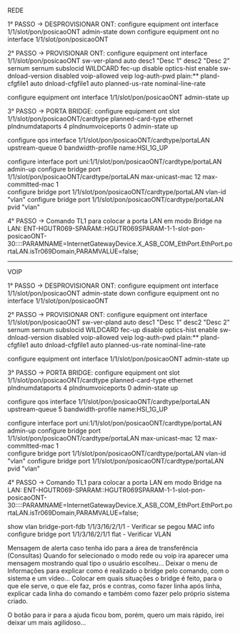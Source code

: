 REDE

1° PASSO -> DESPROVISIONAR ONT:
configure equipment ont interface 1/1/slot/pon/posicaoONT admin-state down
configure equipment ont no interface 1/1/slot/pon/posicaoONT

2° PASSO -> PROVISIONAR ONT:
configure equipment ont interface 1/1/slot/pon/posicaoONT sw-ver-pland auto desc1 "Desc 1" desc2 "Desc 2" sernum sernum subslocid WILDCARD fec-up disable optics-hist enable sw-dnload-version disabled voip-allowed veip log-auth-pwd plain:** pland-cfgfile1 auto dnload-cfgfile1 auto planned-us-rate nominal-line-rate

configure equipment ont interface 1/1/slot/pon/posicaoONT admin-state up

3° PASSO -> PORTA BRIDGE:
configure equipment ont slot 1/1/slot/pon/posicaoONT/cardtype planned-card-type ethernet plndnumdataports 4 plndnumvoiceports 0 admin-state up

configure qos interface 1/1/slot/pon/posicaoONT/cardtype/portaLAN upstream-queue 0 bandwidth-profile name:HSI_1G_UP 

configure interface port uni:1/1/slot/pon/posicaoONT/cardtype/portaLAN admin-up
configure bridge port 1/1/slot/pon/posicaoONT/cardtype/portaLAN max-unicast-mac 12 max-committed-mac 1	
configure bridge port 1/1/slot/pon/posicaoONT/cardtype/portaLAN vlan-id "vlan"
configure bridge port 1/1/slot/pon/posicaoONT/cardtype/portaLAN pvid "vlan"

4° PASSO -> Comando TL1 para colocar a porta LAN em modo Bridge na LAN:
ENT-HGUTR069-SPARAM::HGUTR069SPARAM-1-1-slot-pon-posicaoONT-30::::PARAMNAME=InternetGatewayDevice.X_ASB_COM_EthPort.EthPort.portaLAN.isTr069Domain,PARAMVALUE=false;


---------------------------------------------------------------------------------------------------------------------------------------------------------------------------

VOIP

1° PASSO -> DESPROVISIONAR ONT:
configure equipment ont interface 1/1/slot/pon/posicaoONT admin-state down
configure equipment ont no interface 1/1/slot/pon/posicaoONT

2° PASSO -> PROVISIONAR ONT:
configure equipment ont interface 1/1/slot/pon/posicaoONT sw-ver-pland auto desc1 "Desc 1" desc2 "Desc 2" sernum sernum subslocid WILDCARD fec-up disable optics-hist enable sw-dnload-version disabled voip-allowed veip log-auth-pwd plain:** pland-cfgfile1 auto dnload-cfgfile1 auto planned-us-rate nominal-line-rate

configure equipment ont interface 1/1/slot/pon/posicaoONT admin-state up

3° PASSO -> PORTA BRIDGE:
configure equipment ont slot 1/1/slot/pon/posicaoONT/cardtype planned-card-type ethernet plndnumdataports 4 plndnumvoiceports 0 admin-state up

configure qos interface 1/1/slot/pon/posicaoONT/cardtype/portaLAN upstream-queue 5 bandwidth-profile name:HSI_1G_UP 

configure interface port uni:1/1/slot/pon/posicaoONT/cardtype/portaLAN admin-up
configure bridge port 1/1/slot/pon/posicaoONT/cardtype/portaLAN max-unicast-mac 12 max-committed-mac 1	
configure bridge port 1/1/slot/pon/posicaoONT/cardtype/portaLAN vlan-id "vlan"
configure bridge port 1/1/slot/pon/posicaoONT/cardtype/portaLAN pvid "vlan"

4° PASSO -> Comando TL1 para colocar a porta LAN em modo Bridge na LAN:
ENT-HGUTR069-SPARAM::HGUTR069SPARAM-1-1-slot-pon-posicaoONT-30::::PARAMNAME=InternetGatewayDevice.X_ASB_COM_EthPort.EthPort.portaLAN.isTr069Domain,PARAMVALUE=false;





show vlan bridge-port-fdb 1/1/3/16/2/1/1 - Verificar se pegou MAC
info configure bridge port 1/1/3/16/2/1/1 flat - Verificar VLAN


Mensagem de alerta caso tenha ido para a área de transferência (Consultas)
Quando for selecionado o modo rede ou voip ira aparecer uma mensagem mostrando qual tipo o usuário escolheu...
Deixar o menu de Informações para explicar como é realizado o bridge pelo comando, com o sistema e um vídeo... 
Colocar em quais situações o bridge é feito, para o que ele serve, o que ele faz, prós e contras, como fazer linha após linha, explicar cada linha do comando e também como fazer pelo próprio sistema criado.

O botão para ir para a ajuda ficou bom, porém, quero um mais rápido, irei deixar um mais agilidoso...